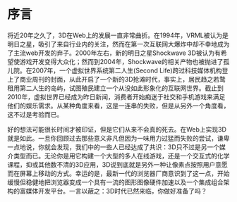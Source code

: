 # 序言

将近20年之久了，3D在Web上的发展一直非常曲折。在1994年，VRML被认为是明日之星，吸引了来自行业内的关注，然而在第一次互联网大爆炸中却不幸地成为了主流web开发的弃子。2000年左右，新的明日之星Shockwave 3D被认为有希望使游戏开发变得大众化；然而到2004年，Shockwave的相关产物也被抛进了孤儿院。在2007年，一个虚拟世界系统第二人生(Second Life)跨过科技媒体机构登上了商业周刊的封面，从此开启了一个新的3D抢滩时代，事实上，居民趋之若鹜租用第二人生的岛屿，试图殖民建立一个从没如此形象化的互联网世界。截止到2010年，虚拟世界已经成为昨日新闻，消费者开始痴迷于社交和手机游戏来满足他们的娱乐需求。从某种角度来看，这是一连串的失败，但是从另外一个角度看，这不过是考验而已。

好的想法可能很长时间才被印证，但是它们从来不会真的死去。在Web上实现3D就是如此。一旦你回顾过去那些意义非凡但因为一味用力过猛而失败的尝试，谦卑一点地说，你就会发现，我们中的一些人已经达成了共识：3D只不过是另一个媒介类型而已。无论你是用它构建一个大型的多人在线游戏，还是一个交互式的化学课程，抑或其他数不清的3D应用，3D说到底就是另外一种让像素点按照用户意愿而在屏幕上移动的方式。幸运的是，最新一代的浏览器厂商意识到了这一点，开始缓慢但稳健地把浏览器变成一个具有一流的图形图像硬件加速以及一个集成组合架构的富媒体开发平台。一言以蔽之：3D时代已然来临，你做好准备了吗？

